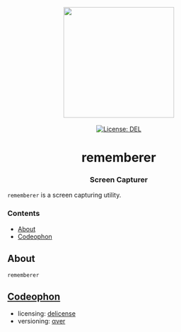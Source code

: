 <p align="center">
    <img src="https://raw.githubusercontent.com/plurid/rememberer/master/about/identity/rememberer-logo.png" height="250px">
    <br />
    <br />
    <a target="_blank" href="https://github.com/plurid/rememberer/blob/master/LICENSE">
        <img src="https://img.shields.io/badge/license-DEL-blue.svg?colorB=1380C3&style=for-the-badge" alt="License: DEL">
    </a>
</p>



<h1 align="center">
    rememberer
</h1>


<h3 align="center">
    Screen Capturer
</h3>



`rememberer` is a screen capturing utility.



### Contents

+ [About](#about)
+ [Codeophon](#codeophon)



## About

`rememberer`



## [Codeophon](https://github.com/ly3xqhl8g9/codeophon)

+ licensing: [delicense](https://github.com/ly3xqhl8g9/delicense)
+ versioning: [αver](https://github.com/ly3xqhl8g9/alpha-versioning)
